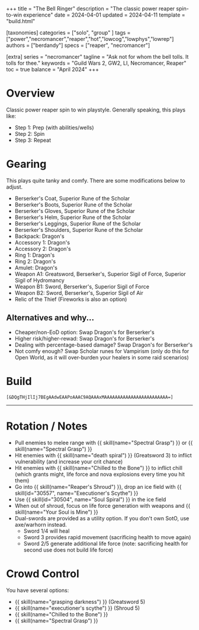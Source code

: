 +++
title = "The Bell Ringer"
description = "The classic power reaper spin-to-win experience"
date = 2024-04-01
updated = 2024-04-11
template = "build.html"

[taxonomies]
categories = ["solo", "group" ]
tags = ["power","necromancer","reaper","hot","lowcog","lowphys","lowrep"]
authors = ["berdandy"]
specs = ["reaper", "necromancer"]

[extra]
series = "necromancer"
tagline = "Ask not for whom the bell tolls. It tolls for thee."
keywords = "Guild Wars 2, GW2, LI, Necromancer, Reaper"
toc = true
balance = "April 2024"
+++

# Overview 

Classic power reaper spin to win playstyle. Generally speaking, this plays like:

- Step 1: Prep (with abilities/wells)
- Step 2: Spin
- Step 3: Repeat

# Gearing

This plays quite tanky and comfy. There are some modifications below to adjust.

- Berserker's Coat, Superior Rune of the Scholar
- Berserker's Boots, Superior Rune of the Scholar
- Berserker's Gloves, Superior Rune of the Scholar
- Berserker's Helm, Superior Rune of the Scholar
- Berserker's Leggings, Superior Rune of the Scholar
- Berserker's Shoulders, Superior Rune of the Scholar
- Backpack: Dragon's
- Accessory 1: Dragon's
- Accessory 2: Dragon's
- Ring 1: Dragon's
- Ring 2: Dragon's
- Amulet: Dragon's
- Weapon A1: Greatsword, Berserker's, Superior Sigil of Force, Superior Sigil of Hydromancy
- Weapon B1: Sword, Berserker's, Superior Sigil of Force
- Weapon B2: Sword, Berserker's, Superior Sigil of Air
- Relic of the Thief (Fireworks is also an option)

## Alternatives and why...

- Cheaper/non-EoD option: Swap Dragon's for Berserker's
- Higher risk/higher-rewad: Swap Dragon's for Berserker's
- Dealing with percentage-based damage? Swap Dragon's for Berserker's
- Not comfy enough? Swap Scholar runes for Vampirism (only do this for Open World, as it will over-burden your healers in some raid scenarios)

# Build

`[&DQgTHjIlIj7BEgAAdwEAAPoAAAC9AQAAAxMAAAAAAAAAAAAAAAAAAAAAAAA=]`

---

<div data-armory-embed='skills' data-armory-ids='30488,10620,10583,10685,30105'></div><div data-armory-embed='specializations' data-armory-ids='19,50,34' data-armory-19-traits='788,1844,782'  data-armory-50-traits='875,894,893'  data-armory-34-traits='2020,2031,2021' ></div>

# Rotation / Notes

- Pull enemies to melee range with {{ skill(name="Spectral Grasp") }} or {{ skill(name="Spectral Grasp") }}
- Hit enemies with {{ skill(name="death spiral") }} (Greatsword 3) to inflict vulnerability (and increase your crit chance)
- Hit enemies with {{ skill(name="Chilled to the Bone") }} to inflict chill (which grants might, life force and nova explosions every time you hit them)
- Go into {{ skill(name="Reaper's Shroud") }}, drop an ice field with {{ skill(id="30557", name="Executioner's Scythe") }}
- Use {{ skill(id="30504", name="Soul Spiral") }} in the ice field
- When out of shroud, focus on life force generation with weapons and {{ skill(name="Your Soul is Mine") }}
- Dual-swords are provided as a utility option. If you don't own SotO, use axe/warhorn instead.
  - Sword 1/4 will heal
  - Sword 3 provides rapid movement (sacrificing health to move again)
  - Sword 2/5 generate additional life force (note: sacrificing health for second use does not build life force)

# Crowd Control

You have several options:

- {{ skill(name="grasping darkness") }} (Greatsword 5)
- {{ skill(name="executioner's scythe") }} (Shroud 5)
- {{ skill(name="Chilled to the Bone") }}
- {{ skill(name="Spectral Grasp") }}
